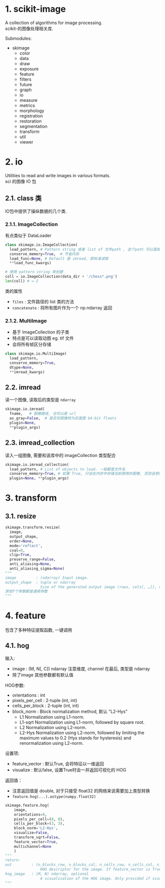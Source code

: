 # 1. scikit-image

A collection of algorithms for image processing.  
scikit-的图像处理相关库.  

Submodules:
* skimage
    * color
    * data
    * draw
    * exposure
    * feature
    * filters
    * future
    * graph
    * io
    * measure
    * metrics
    * morphology
    * registration
    * restoration
    * segmentation
    * transform
    * util
    * viewer

# 2. io

Utilities to read and write images in various formats.  
sci 的图像 IO 包  

## 2.1. class 类

IO包中提供了操纵数据的几个类.  

### 2.1.1. ImageCollection

有点类似于 DataLoader  

```py
class skimage.io.ImageCollection(
  load_pattern, # Pattern string 或者 list of 文件path , 这个path 可以是相对路径也可以是绝对
  conserve_memory=True,  # 节省内存
  load_func=None, # Default 是 imread, 即标准读取
  **load_func_kwargs)

# 使用 pattern string 来创建
coll = io.ImageCollection(data_dir + '/chess*.png')
len(coll) # = 2 
```
类的属性
* `files` : 文件路径的 list
类的方法
* `concatenate` : 将所有图片作为一个 np.ndarray 返回  


### 2.1.2. MultiImage

* 基于 ImageCollection 的子类  
* 特点是可以读取动图 eg. tif 文件
* 会将所有帧区分存储  


```py
class skimage.io.MultiImage(
  load_pattern, 
  conserve_memory=True, 
  dtype=None, 
  **imread_kwargs)
```


## 2.2. imread 

读一个图像, 读取后的类型是 `ndarray`  

```py
skimage.io.imread(
  fname,   # 图像路径, 也可以是 url
  as_gray=False,  # 是否将图像转为灰度图 64-bit floats
  plugin=None, 
  **plugin_args)
```

## 2.3. imread_collection

读入一组图像, 需要和该库中的 imageCollection 类型配合  

```py
skimage.io.imread_collection(
  load_pattern, # List of objects to load. 一般都是文件名
  conserve_memory=True, # 如果 True, 只会在内存中存储当前使用的图像, 否则会把所有图片读入内存
  plugin=None, **plugin_args)
```


# 3. transform

## 3.1. resize

```py
skimage.transform.resize(
  image, 
  output_shape, 
  order=None, 
  mode='reflect', 
  cval=0, 
  clip=True, 
  preserve_range=False, 
  anti_aliasing=None, 
  anti_aliasing_sigma=None)
""" 
image         : (ndarray) Input image.
output_shape  : tuple or ndarray 
                Size of the generated output image (rows, cols[, …][, dim])
其他7个参数都是通用参数
"""
```

# 4. feature

包含了多种特征提取函数, 一键调用

## 4.1. hog

输入:
* image : (M, N[, C]) ndarray  注意维度, channel 在最后, 类型是 ndarray
* 除了image 其他参数都有默认值

HOG参数:
* orientations          : int
* pixels_per_cell       : 2-tuple (int, int)
* cells_per_block       : 2-tuple (int, int)
* block_norm            : Block normalization method, 默认 "L2-Hys"
  * L1          Normalization using L1-norm.
  * L1-sqrt     Normalization using L1-norm, followed by square root.
  * L2          Normalization using L2-norm.
  * L2-Hys      Normalization using L2-norm, followed by limiting the maximum values to 0.2 (Hys stands for hysteresis) and renormalization using L2-norm.

设置项:
* feature_vector    : 默认True, 会将特征以一维返回
* visualize         : 默认false, 设置True时会一并返回可视化的 HOG

返回值：
* 注意返回值是 double, 对于只接受 float32 的网络来说需要加上类型转换
* `feature.hog(...).astype(numpy.float32)`

```py
skimage.feature.hog(
    image, 
    orientations=9, 
    pixels_per_cell=(8, 8), 
    cells_per_block=(3, 3), 
    block_norm='L2-Hys', 
    visualize=False, 
    transform_sqrt=False, 
    feature_vector=True, 
    multichannel=None
    )
""" 
return-
out         : (n_blocks_row, n_blocks_col, n_cells_row, n_cells_col, n_orient) ndarray
                HOG descriptor for the image. If feature_vector is True, a 1D (flattened) array is returned.
hog_image   : (M, N) ndarray, optional
                A visualisation of the HOG image. Only provided if visualize is True.
"""
```
